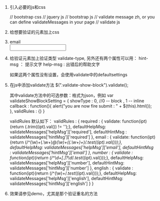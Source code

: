 1. 引入必要的js和css
    <link type="text/css" media="all" rel="stylesheet" href="css/bootstrap.min.css" >  // bootstrap css
    <script type="text/javascript" src="js/jquery-1.8.2.min.js"></script>              // jquery js
    <script type="text/javascript" src="js/bootstrap.min.js"></script>                 // bootstrap js
    <script type="text/javascript" src="../validate-message-zh.js"></script>           // validate message zh, or you can define validateMessages in your page
    <script type="text/javascript" src="../validate-for-bootstrap.js"></script>        // validate js

2. 给想要验证的元素加上css
    <li class="control-group">
        <label class="control-label" for="type-0-email">email</label>
        <div class="controls">
            <input type="text" id="type-0-email" validate-type="email" />
        </div>
    </li>

3. 给验证元素加上验证类型 validate-type, 另外还有两个属性可以用：
    hint-msg ： 提示文字
    help-msg : 出错后的帮助文字

    如果这两个属性没有设置，会使用validate中的defaultsettings

4. 在js中添加validate方法
    $(".validate-show-block").validate();

    其中validate方法中的可选参数：格式为json，例如
    var validateShowBlockSetting = {
        showType : 0,  //0 -- block , 1 -- inline
        callback : function(){
            alert("you are now fire submit : " + $(this).html());
        },
        validRules : {}
    }

    validRules 默认如下：
    validRules : {
        required : {
            validate: function(ipt) {return ($.trim($(ipt).val()) != '');},
            defaultHelpMsg: validateMessages['helpMsg']['required'],
            defaultHintMsg : validateMessages['hintMsg']['required']
        },
        email : {
            validate: function(ipt) {return (/^(\w)+(\.\w+)*@(\w)+((\.\w+)+)$/.test($(ipt).val()));},
            defaultHelpMsg: validateMessages['helpMsg']['email'],
            defaultHintMsg : validateMessages['hintMsg']['email']
        },
        number : {
            validate : function(ipt){return (/^\d+[\.]?\d*$/.test($(ipt).val()));},
            defaultHelpMsg: validateMessages['helpMsg']['number'],
            defaultHintMsg: validateMessages['hintMsg']['number']
        },
        english : {
            validate : function(ipt){return (/^(\w)+$/.test($(ipt).val()));},
            defaultHelpMsg: validateMessages['helpMsg']['english'],
            defaultHintMsg: validateMessages['hintMsg']['english']
        }
    }

5. 效果请参见demo，尤其是那个验证重名的方法





